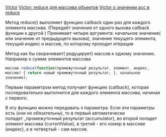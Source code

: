 [Victor](https://youtu.be/4TnMc3XbwG8?list=PLbLBXDhswD1feiNDKT86hkJgxPHoy7Q2b&t=4396)
[Victor: reduce для массива объектов](https://youtu.be/4TnMc3XbwG8?list=PLbLBXDhswD1feiNDKT86hkJgxPHoy7Q2b&t=5213)
[Victor о значении acc в  reduce](https://youtu.be/fxjIsxRENIM?list=PLbLBXDhswD1fjekx0FEBa-S7ygqMTnf2N&t=4179)

Метод reduce() выполняет функцию callback один раз для каждого элемента массива. (Передаёт значения от одного вызова callback функции к другой ) Принимает четыре аргумента: начальное значение( или значение от предыдущего вызова), значение текущего элемента, текущий индекс и массив, по которому проходит итерация

Метод как бы сворачивает( редуцирует) массив к одному значению. Например к сумме элементов массива
``` javascript
массив.reduce(function(промежуточный результат, элемент, индекс, 
массив) { return новый промежуточный результат; }, начальное 
значение);
```

Первым параметром метод получает функцию (callback), которая последовательно выполнится для каждого элемента массива, начиная с первого.

В эту функцию можно передавать `4` параметра. Если эти параметры есть (они не обязательны), то в первый автоматически попадет _промежуточный результат (accumulator), во второй попадет элемент массива (currentValue), в третий - его номер в массиве (индекс), а в четвертый - сам массив.
